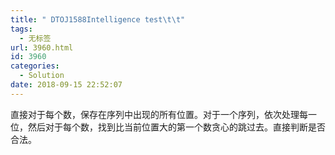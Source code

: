 ```yaml
---
title: " DTOJ1588Intelligence test\t\t"
tags:
  - 无标签
url: 3960.html
id: 3960
categories:
  - Solution
date: 2018-09-15 22:52:07
---
```


直接对于每个数，保存在序列中出现的所有位置。对于一个序列，依次处理每一位，然后对于每个数，找到比当前位置大的第一个数贪心的跳过去。直接判断是否合法。
